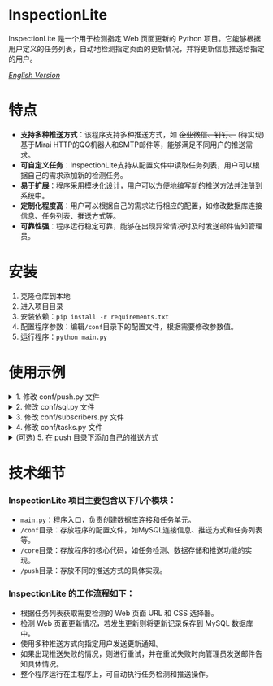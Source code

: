 # InspectionLite
InspectionLite 是一个用于检测指定 Web 页面更新的 Python 项目。它能够根据用户定义的任务列表，自动地检测指定页面的更新情况，并将更新信息推送给指定的用户。

[*English Version*](https://github.com/kressety/InspectionLite/blob/main/README-en.md)

# 特点
- **支持多种推送方式**：该程序支持多种推送方式，如 ~~企业微信、钉钉、~~ (待实现) 基于Mirai HTTP的QQ机器人和SMTP邮件等，能够满足不同用户的推送需求。
- **可自定义任务**：InspectionLite支持从配置文件中读取任务列表，用户可以根据自己的需求添加新的检测任务。
- **易于扩展**：程序采用模块化设计，用户可以方便地编写新的推送方法并注册到系统中。
- **定制化程度高**：用户可以根据自己的需求进行相应的配置，如修改数据库连接信息、任务列表、推送方式等。
- **可靠性强**：程序运行稳定可靠，能够在出现异常情况时及时发送邮件告知管理员。

# 安装
1. 克隆仓库到本地
2. 进入项目目录
3. 安装依赖：`pip install -r requirements.txt`
4. 配置程序参数：编辑`/conf`目录下的配置文件，根据需要修改参数值。
5. 运行程序：`python main.py`

# 使用示例
<details>
  <summary>1. 修改 conf/push.py 文件</summary>

```python
push_setting = {
    # 管理员邮箱，如果运行中出现推送错误则会发送到这个邮箱。
    'admin': {
       'email': 'admin@example.com'
    },
    # Mirai推送协议参数在这里填写，
    # 如果不需要Mirai推送则不需要填写。
    # 注意：本项目默认通过Mirai HTTP协议推送。
    'mirai': {
        'host': 'mirai.host.com:port',
        'verify_key': 'Mirai HTTP verify key',
        # 这里填写消息发送者的QQ号，必须已经在Mirai Console上登录
        'sender': 10000
    },
    # SMTP（电子邮箱）推送协议参数在这里填写。
    # 这里必须填写，因为出现推送错误会通过邮箱发送消息。
    'smtp': {
        'host': 'smtp.example.com',
        'port': 465,
        'username': 'inspectionlite@example.com',
        'password': 'example password'
    }
}
```

</details>

<details>
  <summary>2. 修改 conf/sql.py 文件</summary>

```python
# 项目使用MySQL数据库，因此在这里填写数据库的登录参数。
# 注意：数据库用户必须拥有该数据库的读/写权限。
sql_setting = {
    'host': '数据库地址',
    'user': '数据库用户名',
    'password': '数据库密码',
    'db': '要使用的数据库'
}
```

</details>

<details>
  <summary>3. 修改 conf/subscribers.py 文件</summary>

```python
subscribers = [
    # 这里是 1 号用户
    {
        # 订阅的推送，如果全部订阅则将 range 设置为 True；
        # 如果部分订阅，则将订阅的内容以 list 的形式写在这里；
        # 如果不订阅任何内容，则将 range 置为 False （或者你可以直接删除这个用户）。
        'range': True,
        'mirai': {
            # 启用则将 enable 置为 True。
            'enable': True,
            # 如果不启用 Mirai 推送，则 id 和 is_group 的值都会被忽略。
            'id': 10001,
            # 如果推送目标是一个QQ群，则将 is_group 置为 True；
            # 如果推送给单个用户，则此项为 False。
            'is_group': False,
        },
        'smtp': {
            # 同上，启用则置为 True。
            'enable': True,
            # 如果启用，则填写 email，否则此项会被忽略，不需要填写。
            'email': 'user@example.com'
        }
    },
    # 这里是 2 号用户
    {
        'range': ['CSP通知'],
        'mirai': {
            'enable': True,
            'id': 20001,
            'is_group': True,
        },
        'smtp': {
            'enable': False
        }
    }
]
```

</details>

<details>
  <summary>4. 修改 conf/tasks.py 文件</summary>

```python
task_list = [
    'CSP通知',
    '工大教务处', 
#     将你的任务添加在这里。
#     下面两个函数是任务的主要流程，请仔细阅读两个示例，并按照相同格式填写。
]


def get_task_url(task_name: str) -> str:
    """
    获取指定任务的URL。

    :param task_name: 任务名
    :return: URL
    """
    if task_name == task_list[0]:
        jump_request = task_url_parse('https://www.cspro.org/cms/show.action?code=jumpchanneltemplate')
        return urljoin('https://www.cspro.org', findall('\".*\"', jump_request.script.text)[1].strip('\"'))
    elif task_name == task_list[1]:
        return 'http://jwc.njtech.edu.cn/'


def get_task_css(task_name: str) -> str:
    """
    获取指定任务的CSS选择器。

    :param task_name: 任务名
    :return: CSS选择器
    """
    if task_name == task_list[0]:
        return 'body > div.l_mainouter > div > div:nth-child(1) > div.l_newsmsg.clearfix > div.l_overflowhidden > ' \
               'span > a '
    elif task_name == task_list[1]:
        return '#notice > div.ct > ul > li > p > a'
```

</details>

<details>
  <summary>(可选) 5. 在 push 目录下添加自己的推送方式</summary>

```python
# 要实现自己的推送方式，必须继承 push.base.PushBase 类。
# 然后，你只需要实现 _send_update 方法即可。
from push.base import PushBase


class MyPush(PushBase):
    def _send_update(self,
                     task: str,
                     title: str,
                     url: str,
                     subscriber: dict) -> bool:
        # 在这里实现你的推送方法。
        # 假设在这里你使用了mypush.py作为你的文件名，那么：
        # 1. 在conf/push.py的push_setting['mypush']中放置你需要使用的全局参数（如有必要）；
        # 2. 在conf/subscribers.py的subscribers[index]['mypush']中放置每个用户的个人参数。
        pass
```

</details>

# 技术细节
### InspectionLite 项目主要包含以下几个模块：

- `main.py`：程序入口，负责创建数据库连接和任务单元。
- `/conf`目录：存放程序的配置文件，如MySQL连接信息、推送方式和任务列表等。
- `/core`目录：存放程序的核心代码，如任务检测、数据存储和推送功能的实现。
- `/push`目录：存放不同的推送方式的具体实现。

### InspectionLite 的工作流程如下：

- 根据任务列表获取需要检测的 Web 页面 URL 和 CSS 选择器。
- 检测 Web 页面更新情况，若发生更新则将更新记录保存到 MySQL 数据库中。
- 使用多种推送方式向指定用户发送更新通知。
- 如果出现推送失败的情况，则进行重试，并在重试失败时向管理员发送邮件告知具体情况。
- 整个程序运行在主程序上，可自动执行任务检测和推送操作。
